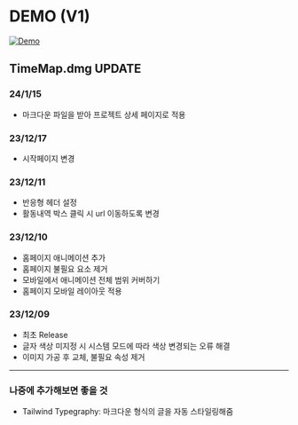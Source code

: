 # DEMO (V1)

[![Demo](https://i.imgur.com/t7xuFP1.png)](https://www.youtube.com/embed/EE_m0jAGuVw?si=QPYPn-oT5OfFWJzz)

## TimeMap.dmg UPDATE

### 24/1/15

- 마크다운 파일을 받아 프로젝트 상세 페이지로 적용

### 23/12/17

- 시작페이지 변경

### 23/12/11

- 반응형 헤더 설정
- 활동내역 박스 클릭 시 url 이동하도록 변경

### 23/12/10

- 홈페이지 애니메이션 추가
- 홈페이지 불필요 요소 제거
- 모바일에서 애니메이션 전체 범위 커버하기
- 홈페이지 모바일 레이아웃 적용

### 23/12/09

- 최초 Release
- 글자 색상 미지정 시 시스템 모드에 따라 색상 변경되는 오류 해결
- 이미지 가공 후 교체, 불필요 속성 제거

---

### 나중에 추가해보면 좋을 것

- Tailwind Typegraphy: 마크다운 형식의 글을 자동 스타일링해줌

